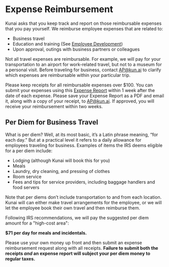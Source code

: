 # Expense Reimbursement

Kunai asks that you keep track and report on those reimbursable expenses that you pay yourself. We reimburse employee expenses that are related to:

- Business travel
- Education and training (See [Employee Development](https://github.com/btorreskunai/Kunai-handbook/blob/master/2.%20Policies%20%26%20Procedures/L.%20Employee%20Development.md))
- Upon approval, outings with business partners or colleagues

Not all travel expenses are reimbursable. For example, we will pay for your transportation to an airport for work-related travel, but not to a museum for a personal visit. Before traveling for business, contact AP@kun.ai to clarify which expenses are reimbursable within your particular trip.

Please keep receipts for all reimbursable expenses over $100. You can submit your expenses using this [Expense Report](https://docs.google.com/spreadsheets/d/1nFF0Iq64ZzTE606yu5MiYmtbSvmjJtYa3ujGtwudYqA/edit?usp=sharing) within 1 week after the date of each expense. Please save your Expense Report as a PDF and email it, along with a copy of your receipt, to AP@kun.ai. If approved, you will receive your reimbursement within two weeks.

## Per Diem for Business Travel

What is per diem? Well, at its most basic, it’s a Latin phrase meaning, “for each day.” But at a practical level it refers to a daily allowance for employees traveling for business. Examples of items the IRS deems eligible for a per diem include:

- Lodging (although Kunai will book this for you)
- Meals
- Laundry, dry cleaning, and pressing of clothes
- Room service
- Fees and tips for service providers, including baggage handlers and food servers

Note that per diems don’t include transportation to and from each location. Kunai will can either make travel arrangements for the employee, or we will let the employee book their own travel and then reimburse them.

Following IRS recommendations, we will pay the suggested per diem amount for a "high-cost area": 

**$71 per day for meals and incidentals.** 

Please use your own money up front and then submit an expense reimbursement request along with all receipts. **Failure to submit both the receipts *and* an expense report will subject your per diem money to regular taxes.**
